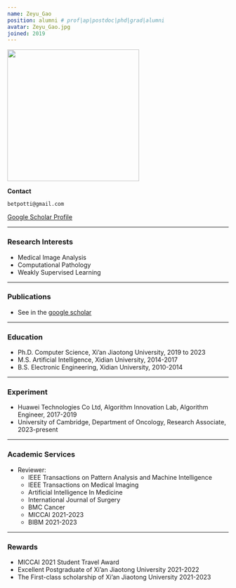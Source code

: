 ```yaml
---
name: Zeyu_Gao
position: alumni # prof|ap|postdoc|phd|grad|alumni
avatar: Zeyu_Gao.jpg
joined: 2019
---
```


<img width="300" src="{{site.baseurl}}/images/people/{{page.avatar}}" data-action="zoom">

**Contact**

<i class="fa fa-envelope-o"></i> `betpotti@gmail.com`<br>

[<i class="fa fa-google"></i> Google Scholar Profile](https://scholar.google.com/citations?user=CeP6dkcAAAAJ&hl=zh-CN)

<hr>

### Research Interests
- Medical Image Analysis
- Computational Pathology
- Weakly Supervised Learning

<hr>

### Publications
- See in the [google scholar](https://scholar.google.com/citations?user=CeP6dkcAAAAJ&hl=zh-CN)

<hr>

### Education

- Ph.D. Computer Science, Xi’an Jiaotong University, 2019 to 2023 
- M.S. Artificial Intelligence, Xidian University, 2014-2017
- B.S. Electronic Engineering, Xidian University, 2010-2014

<hr>

### Experiment
- Huawei Technologies Co Ltd, Algorithm Innovation Lab, Algorithm Engineer, 2017-2019
- University of Cambridge, Department of Oncology, Research Associate, 2023-present

<hr>

### Academic Services

- Reviewer:
  - IEEE Transactions on Pattern Analysis and Machine Intelligence
  - IEEE Transactions on Medical Imaging
  - Artificial Intelligence In Medicine
  - International Journal of Surgery
  - BMC Cancer
  - MICCAI 2021-2023
  - BIBM 2021-2023

<hr>

### Rewards
- MICCAI 2021 Student Travel Award
- Excellent Postgraduate of Xi’an Jiaotong University 2021-2022
- The First-class scholarship of Xi’an Jiaotong University 2021-2023